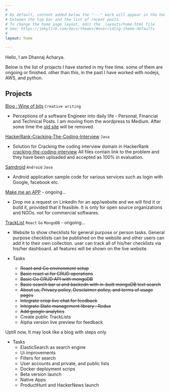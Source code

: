 ```yaml
---
#
# By default, content added below the "---" mark will appear in the home page
# between the top bar and the list of recent posts.
# To change the home page layout, edit the _layouts/home.html file.
# See: https://jekyllrb.com/docs/themes/#overriding-theme-defaults
#
layout: home

---
```


Hello, I am Dhanraj Acharya. 

Below is the list of projects I have started in my free time. some of them are ongoing or finished. other than this, in the past I have worked with nodejs, AWS, and python.

## Projects


[Blog : Wine of bits](https://medium.com/wineofbits) `Creative writing`

* Perceptions of a software Engineer into daily life - Personal, Financial and Technical Posts.
I am moving from the wordpress to Medium. After some time the [old site](https://www.wineofbits.com/) will be removed.


[HackerRank-Cracking-The-Coding-Interview](https://github.com/drex44/HackerRank-Cracking-The-Coding-Interview) `Java`

* Solution for Cracking the coding interview domain in HackerRank
[cracking-the-coding-interview](https://www.hackerrank.com/domains/tutorials/cracking-the-coding-interview)
All files contain link to the problem and they have been uploaded and accepted as 100% in evaluation.


[Samdroid](https://github.com/drex44/samdroid) `Android` `Java`

* Android application sample code for various services such as login with Google, facebook etc.


[Make me an APP](https://www.linkedin.com/in/dhanraj-acharya) - ongoing...
* Drop me a request on LinkedIn for an app/website and we will find it or build it, provided that it feasible. 
It is only for open source organizations and NGOs. not for commercial softwares.

[TrackList](https://tracklist-alpha-react.herokuapp.com) `React` `Go` `MongoDB` - ongoing...

* Website to show checklists for general purpose or person tasks. General purpose checklists can be published on the website and other users can add it to their own collection. user can track all of his/her checklists via his/her dashboard. all features will be shown on the live website.

* Tasks
  * ~~React and Go environment setup~~
  * ~~Basic react ui for CRUD operations~~
  * ~~Basic Go CRUD API with mongoDB~~
  * ~~Basic search bar ui and backedn with in-built mongoDB text search~~
  * ~~About us, Privacy policy, Desclaimer policy, and terms of usage pages~~
  * ~~Integrate crisp live chat for feedback~~
  * ~~Integrate State management library : Redux~~
  * ~~Add google analytics~~
  * Create public TrackLists
  * Alpha version live preview for feedback

Uptill now, It may look like a blog with steps only.

* Tasks
  * ElasticSearch as search engine
  * Ui improvements
  * Filters for search
  * User accounts and private, and public lists
  * Docker deployment scrips
  * Beta version launch
  * Native Apps 
  * ProductHunt and HackerNews launch
